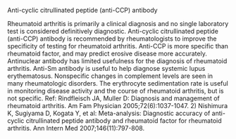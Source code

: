 Anti-cyclic citrullinated peptide (anti-CCP) antibody

Rheumatoid arthritis is primarily a clinical diagnosis and no single laboratory test is considered definitively diagnostic. Anti-cyclic citrullinated peptide (anti-CCP) antibody is recommended by rheumatologists to improve the specificity of testing for rheumatoid arthritis. Anti-CCP is more specific than rheumatoid factor, and may predict erosive disease more accurately. Antinuclear antibody has limited usefulness for the diagnosis of rheumatoid arthritis. Anti-Sm antibody is useful to help diagnose systemic lupus erythematosus. Nonspecific changes in complement levels are seen in many rheumatologic disorders. The erythrocyte sedimentation rate is useful in monitoring disease activity and the course of rheumatoid arthritis, but is not specific. Ref: Rindfleisch JA, Muller D: Diagnosis and management of rheumatoid arthritis. Am Fam Physician 2005;72(6):1037-1047.  2) Nishimura K, Sugiyama D, Kogata Y, et al: Meta-analysis: Diagnostic accuracy of anti-cyclic citrullinated peptide antibody and rheumatoid factor for rheumatoid arthritis. Ann Intern Med 2007;146(11):797-808.